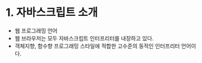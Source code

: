 # 1. 자바스크립트 소개

- 웹 프로그래밍 언어
- 웹 브라우저는 모두 자바스크립트 인터프리터를 내장하고 있다.
- 객체지향, 함수향 프로그래밍 스타일에 적합한 고수준의 동적인 인터프리터 언어이다.